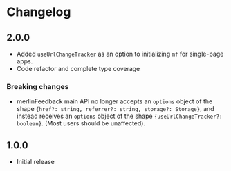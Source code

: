 # Changelog

## 2.0.0
* Added `useUrlChangeTracker` as an option to initializing `mf` for single-page apps.
* Code refactor and complete type coverage

### Breaking changes
* merlinFeedback main API no longer accepts an `options` object of the shape `{href?: string, referrer?: string, storage?: Storage}`, and instead receives an `options` object of the shape `{useUrlChangeTracker?: boolean}`. (Most users should be unaffected).

## 1.0.0
* Initial release
